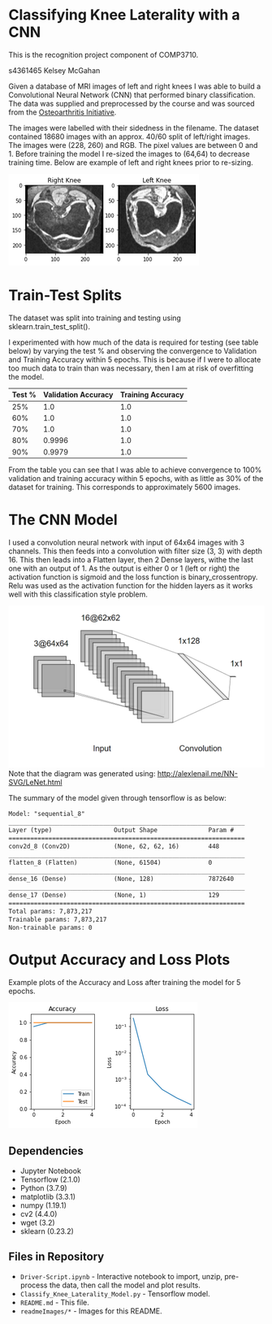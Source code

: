 # Classifying Knee Laterality with a CNN
This is the recognition project component of COMP3710.

s4361465 Kelsey McGahan 

Given a database of MRI images of left and right knees I was able 
to build a Convolutional Neural Network (CNN) that performed binary
classification. The data was supplied and preprocessed by the course
and was sourced from the 
[Osteoarthritis Initiative](https://nda.nih.gov/oai/). 

The images were labelled with their sidedness in the filename. 
The dataset contained 18680 images with an approx. 40/60 split
of left/right images. The images were (228, 260) and RGB. The 
pixel values are between 0 and 1. 
Before training the model I re-sized the images to (64,64) to 
decrease training time. 
Below are example of left and right knees prior to 
re-sizing.

![Left Right Knee Image Example](readmeImages/left_right_example.png)

# Train-Test Splits
The dataset was split into training and testing using
sklearn.train_test_split(). 

I experimented with how much of the data is required for 
testing (see table below) by varying the test % and 
observing the convergence to Validation and Training 
Accuracy within 5 epochs. This is because if I were to 
allocate too much data to train than was necessary, then
I am at risk of overfitting the model. 

Test % | Validation Accuracy | Training Accuracy 
--------|---------------------|-------------
 25%    | 1.0                 | 1.0               
 60%    | 1.0                 | 1.0               
 70%    | 1.0                 | 1.0               
 80%    | 0.9996              | 1.0               
 90%    | 0.9979              | 1.0               

From the table you can see that I was able to achieve 
convergence to 100% validation and training accuracy 
within 5 epochs, with 
as little as 30% of the dataset for training. This 
corresponds to approximately 5600 images. 

# The CNN Model
I used a convolution neural network with input of 64x64 images with 3 
channels. This then feeds into a convolution with filter size (3, 3)
with depth 16. This then leads into a Flatten layer, 
then 2 Dense layers, withe the last one with an output of 1. 
As the output is either 0 or 1 (left or right) the 
activation function is sigmoid and the loss function
is binary_crossentropy. Relu was used as the activation function 
for the hidden layers as it works well with this classification
style problem. 

![Neural Network Diagram](readmeImages/nn_diagram.PNG)
Note that the diagram was generated using: 
http://alexlenail.me/NN-SVG/LeNet.html

The summary of the model given through tensorflow is as below:

    Model: "sequential_8"
    _________________________________________________________________
    Layer (type)                 Output Shape              Param #   
    =================================================================
    conv2d_8 (Conv2D)            (None, 62, 62, 16)        448       
    _________________________________________________________________
    flatten_8 (Flatten)          (None, 61504)             0         
    _________________________________________________________________
    dense_16 (Dense)             (None, 128)               7872640   
    _________________________________________________________________
    dense_17 (Dense)             (None, 1)                 129       
    =================================================================
    Total params: 7,873,217
    Trainable params: 7,873,217
    Non-trainable params: 0

# Output Accuracy and Loss Plots
Example plots of the Accuracy and Loss after training the
model for 5 epochs. 

![Accuracy Loss Image Example](readmeImages/accuracy_loss_output_example.png)



## Dependencies
* Jupyter Notebook
* Tensorflow (2.1.0)
* Python (3.7.9)
* matplotlib (3.3.1)
* numpy (1.19.1)
* cv2 (4.4.0)
* wget (3.2)
* sklearn (0.23.2)

## Files in Repository
* ``Driver-Script.ipynb`` - Interactive notebook to import, 
unzip, pre-process the data, then call the model and plot results.
* ``Classify_Knee_Laterality_Model.py`` - Tensorflow model.
* ``README.md`` -  This file.
* ``readmeImages/*`` - Images for this README.